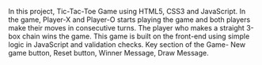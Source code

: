 In this project, Tic-Tac-Toe Game using HTML5, CSS3 and JavaScript. In the game, Player-X and Player-O starts playing the game and both players make their moves in consecutive turns. The player who makes a straight 3-box chain wins the game. This game is built on the front-end using simple logic in JavaScript and validation checks.
Key section of the Game- New game button, Reset button, Winner Message, Draw Message.
